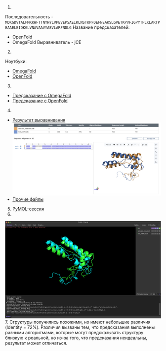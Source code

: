 1. 
Последовательность - `MDKGDVTALPMKKWFTTNYHYLVPEVEPSAEIKLNSTKPFDEFNEAKSLGVETKPVFIGPYTFLKLARTPEAAELEIDKGLVNAVAAVYAEVLARFNDLG`
Название предсказателей:
- OpenFold
- OmegaFold
Выравниватель - jCE
2. 
Ноутбуки:
- [OmegaFold](notebooks/omegafold.ipynb)
- [OpenFold](notebooks/OpenFold.ipynb)
3. 
- [Предсказание с OmegaFold](structure_predictions/test_6e0f8.pdb)
- [Предсказание с OpenFold](structure_predictions/selected_prediction.pdb)
4. 
- [Результат выравнивания](alignment_files/sequence_alignment_2024-12-8-23-53-54.fasta)
![alignment](alignment_files/screenshot.png)
- [Прочие файлы](alignment_files)
5. [PyMOL-сессия](pymol/pymol_session.pse)
6. 
![alignment](pymol/pymol.png)
7. Структуры получились похожими, но имеют небольшие различия (Identity = 72%).
Различия вызваны тем, что предсказания выполнены разными алгоритмами,
которые могут предсказывать структуру близкую к реальной,
но из-за того, что предсказания неидеальны, результат может отличаться.
